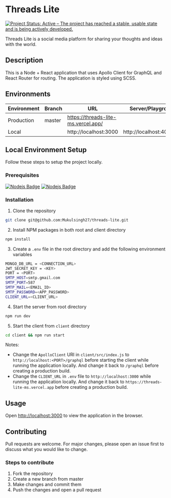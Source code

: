 # Threads Lite

[![Project Status: Active – The project has reached a stable, usable state and is being actively developed.](https://www.repostatus.org/badges/latest/active.svg)](https://www.repostatus.org/#active)

Threads Lite is a social media platform for sharing your thoughts and ideas with the world.

## Description

This is a Node + React application that uses Apollo Client for GraphQL and React Router for routing. The application is styled using SCSS.

## Environments

| Environment | Branch | URL                                 | Server/Playground URL         |
| ----------- | ------ | ----------------------------------  | ----------------------------- |
| Production  | master | https://threads-lite-ms.vercel.app/ |                               |
| Local       |        | http://localhost:3000               | http://localhost:4000/graphql |

## Local Environment Setup

Follow these steps to setup the project locally.

### Prerequisites

[![Nodejs Badge](https://img.shields.io/badge/Node.js-43853D?style=for-the-badge&logo=node.js&logoColor=white)]()
[![Nodejs Badge](https://img.shields.io/badge/MongoDB-4EA94B?style=for-the-badge&logo=mongodb&logoColor=white)]()

### Installation

1. Clone the repository

```bash
git clone git@github.com:Mukulsingh27/threads-lite.git
```

2. Install NPM packages in both root and client directory

```bash
npm install
```

3. Create a `.env` file in the root directory and add the following environment variables

```bash
MONGO_DB_URL = <CONNECTION_URL>
JWT_SECRET_KEY = <KEY>
PORT = <PORT>
SMTP_HOST=smtp.gmail.com
SMTP_PORT=587
SMTP_MAIL=<EMAIL_ID>
SMTP_PASSWORD=<APP_PASSWORD>
CLIENT_URL=<CLIENT_URL>
```

4. Start the server from root directory

```bash
npm run dev
```

5. Start the client from `client` directory

```bash
cd client && npm run start
```

Notes: 
- Change the `ApolloClient` URI in `client/src/index.js` to `http://localhost:<PORT>/graphql` before starting the client while running the application locally. And change it back to `/graphql` before creating a production build.
- Change the `CLIENT_URL` in `.env` file to `http://localhost:3000` while running the application locally. And change it back to `https://threads-lite-ms.vercel.app` before creating a production build.

## Usage

Open [http://localhost:3000](http://localhost:3000) to view the application in the browser.

## Contributing

Pull requests are welcome. For major changes, please open an issue first to discuss what you would like to change.

### Steps to contribute

1. Fork the repository
2. Create a new branch from master
3. Make changes and commit them
4. Push the changes and open a pull request
